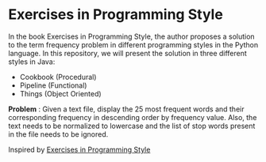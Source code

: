 # Exercises in Programming Style

In the book Exercises in Programming Style, the author proposes a solution to the term frequency problem in different programming styles in the Python language. In this repository, we will present the solution in three different styles in Java:

* Cookbook (Procedural)
* Pipeline (Functional)
* Things (Object Oriented)

**Problem** : Given a text file, display the 25 most frequent words and their corresponding frequency in descending order by frequency value. Also, the text needs to be normalized to lowercase and the list of stop words present in the file needs to be ignored.


Inspired by [Exercises in Programming Style](https://github.com/crista/exercises-in-programming-style)